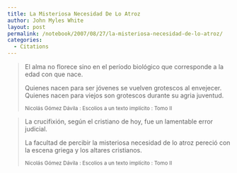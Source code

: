 ```yaml
---
title: La Misteriosa Necesidad De Lo Atroz
author: John Myles White
layout: post
permalink: /notebook/2007/08/27/la-misteriosa-necesidad-de-lo-atroz/
categories:
  - Citations
---
```


<blockquote>
<p>El alma no florece sino en el período biológico que corresponde a la edad con que nace.</p>

<p>Quienes nacen para ser jóvenes se vuelven grotescos al envejecer. Quienes nacen para viejos son grotescos durante su agria juventud.</p>

<small>Nicolás Gómez Dávila : Escolios a un texto implícito : Tomo II</small>
</blockquote>

<blockquote>
<p>La crucifixión, según el cristiano de hoy, fue un lamentable error judicial.</p>

<p>La facultad de percibir la misteriosa necesidad de lo atroz pereció con la escena griega y los altares cristianos.</p>

<small>Nicolás Gómez Dávila : Escolios a un texto implícito : Tomo II</small>
</blockquote>
